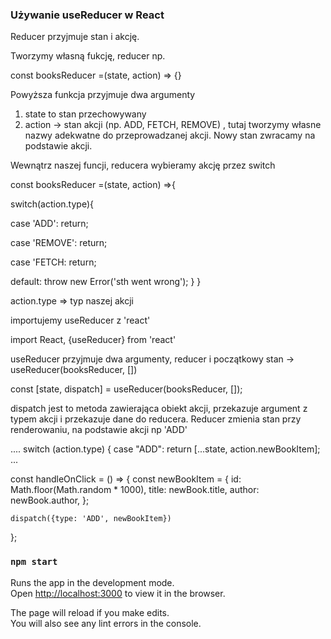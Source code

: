 ### Używanie useReducer w React

Reducer przyjmuje stan i akcję.

Tworzymy własną fukcję, reducer np.

const booksReducer =(state, action) => {}

Powyższa funkcja przyjmuje dwa argumenty

1. state to stan przechowywany
2. action -> stan akcji (np. ADD, FETCH, REMOVE) , tutaj tworzymy własne nazwy adekwatne do przeprowadzanej akcji.
   Nowy stan zwracamy na podstawie akcji.

Wewnątrz naszej funcji, reducera wybieramy akcję przez switch

const booksReducer =(state, action) =>{

switch(action.type){

case 'ADD':
return;

case 'REMOVE':
return;

case 'FETCH:
return;

default:
throw new Error('sth went wrong');
}
}

action.type => typ naszej akcji

importujemy useReducer z 'react'

import React, {useReducer} from 'react'

useReducer przyjmuje dwa argumenty, reducer i początkowy stan -> useReducer(booksReducer, [])

const [state, dispatch] = useReducer(booksReducer, []);

dispatch jest to metoda zawierająca obiekt akcji, przekazuje argument z typem akcji i przekazuje dane do reducera.
Reducer zmienia stan przy renderowaniu, na podstawie akcji np 'ADD'

....
switch (action.type) {
case "ADD":
return [...state, action.newBookItem];
...

const handleOnClick = () => {
const newBookItem = {
id: Math.floor(Math.random \* 1000),
title: newBook.title,
author: newBook.author,
};

    dispatch({type: 'ADD', newBookItem})

};

### `npm start`

Runs the app in the development mode.\
Open [http://localhost:3000](http://localhost:3000) to view it in the browser.

The page will reload if you make edits.\
You will also see any lint errors in the console.
